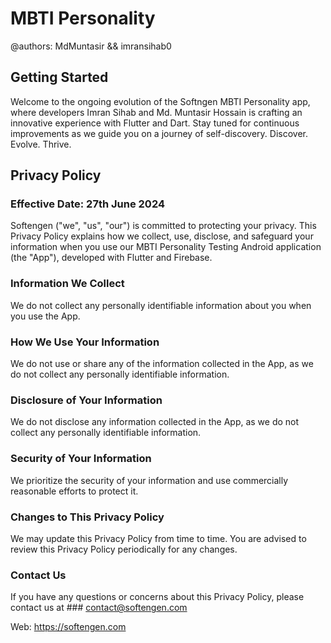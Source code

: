 # MBTI Personality
@authors: MdMuntasir && imransihab0

## Getting Started
Welcome to the ongoing evolution of the Softngen MBTI Personality app, where developers Imran Sihab and Md. Muntasir Hossain is crafting an innovative experience with Flutter and Dart. Stay tuned for continuous improvements as we guide you on a journey of self-discovery. Discover. Evolve. Thrive.

## Privacy Policy
### Effective Date: 27th June 2024

Softengen ("we", "us", "our") is committed to protecting your privacy. This Privacy Policy explains how we collect, use, disclose, and safeguard your information when you use our MBTI Personality Testing Android application (the "App"), developed with Flutter and Firebase.

### Information We Collect

We do not collect any personally identifiable information about you when you use the App.

### How We Use Your Information

We do not use or share any of the information collected in the App, as we do not collect any personally identifiable information.

### Disclosure of Your Information

We do not disclose any information collected in the App, as we do not collect any personally identifiable information.

### Security of Your Information

We prioritize the security of your information and use commercially reasonable efforts to protect it.

### Changes to This Privacy Policy

We may update this Privacy Policy from time to time. You are advised to review this Privacy Policy periodically for any changes.

### Contact Us

If you have any questions or concerns about this Privacy Policy, please contact us at ### contact@softengen.com

Web: https://softengen.com
